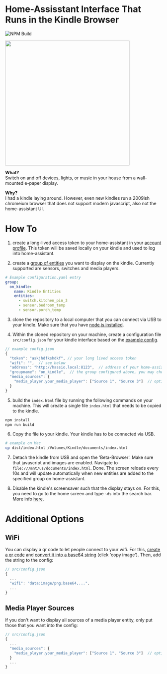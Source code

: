 # Home-Assisstant Interface That Runs in the Kindle Browser

![NPM Build](https://github.com/hermannsblum/kindle_infoscreen/workflows/Node.js%20CI/badge.svg)

<img height="400em" src="https://raw.githubusercontent.com/hermannsblum/kindle_infoscreen/master/example.jpg" />

**What?**  
Switch on and off devices, lights, or music in your house from a wall-mounted e-paper display.

**Why?**  
I had a kindle laying around. However, even new kindles run a 2009ish chromeium browser that does not support modern javascript, also not the home-assistant UI.

# How To

1. create a long-lived access token to your home-assistant in your [account profile](https://www.home-assistant.io/docs/authentication/#your-account-profile). This token will be saved locally on your kindle and used to log into home-assistant.

2. create a [group of entities](https://www.home-assistant.io/integrations/group/) you want to display on the kindle. Currently supported are sensors, switches and media players.

```yaml
# Example configuration.yaml entry
group:
  on_kindle:
    name: Kindle Entities
    entities:
      - switch.kitchen_pin_3
      - sensor.bedroom_temp
      - sensor.porch_temp
```
3. clone the repository to a local computer that you can connect via USB to your kindle. Make sure that you have [node.js installed](https://nodejs.org/en/download/).

4. Within the cloned repository on your machine, create a configuration file `src/config.json` for your kindle interface based on the [example config](https://github.com/hermannsblum/kindle_infoscreen/blob/master/src/config.json.example).

```js
// example config.json
{
  "token": "askjhdfkshdkf", // your long lived access token
  "wifi": "",  // see below
  "address": "http://hassio.local:8123",  // address of your home-assisstant WITHOUT trailing slash /
  "groupname": "on_kindle",  // the group configured above, you may choose any name
  "media_sources": {
    "media_player.your_media_player": ["Source 1", "Source 3"]  // optional, if you want to show only specific source options
  }
}
```

5. build the `index.html` file by running the following commands on your machine. This will create a single file `index.html` that needs to be copied to the kindle.
```bash
npm install
npm run build
```

6. Copy the file to your kindle. Your kindle has to be connected via USB.
```bash
# example on Mac
cp dist/index.html /Volumes/Kindle/documents/index.html
```

7. Detach the kindle from USB and open the 'Beta-Browser'. Make sure that javascript and images are enabled. Navigate to `file:///mnt/us/documents/index.html`. Done.
The screen reloads every 10s and will update automatically when new entities are added to the specified group on home-assistant.

8. Disable the kindle's screensaver such that the display stays on. For this, you need to go to the home screen and type `~ds` into the search bar. More info [here](https://wiki.mobileread.com/wiki/Kindle_Touch_Hacking#Search_Bar_Shortcuts).

# Additional Options

## WiFi

You can display a qr code to let people connect to your wifi. For this, [create a qr code](https://qifi.org/) and [convert it into a base64 string](https://www.base64-image.de/) (click 'copy image'). Then, add the string to the config: 

```js
// src/config.json
{
  ...
  "wifi": "data:image/png;base64,...",
  ...
}
```

## Media Player Sources

If you don't want to display all sources of a media player entity, only put those that you want into the config:

```js
// src/config.json
{
  ...
  "media_sources": {
    "media_player.your_media_player": ["Source 1", "Source 3"]  // optional, if you want to show only specific source options
  }
  ...
}
```
